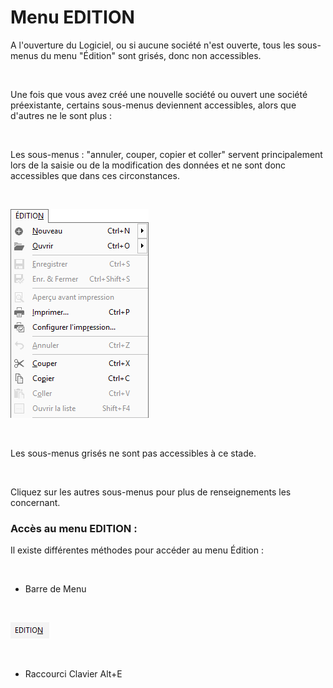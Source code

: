 # Menu EDITION

A l'ouverture du Logiciel, ou si aucune société n'est ouverte, tous 
 les sous-menus du menu "Édition" sont grisés, donc non accessibles. 
 


 


Une fois que vous avez créé une nouvelle société ou ouvert une société 
 préexistante, certains sous-menus deviennent accessibles, alors que d'autres 
 ne le sont plus :


 


Les sous-menus : "annuler, couper, copier et coller" servent 
 principalement lors de la saisie ou de la modification des données et 
 ne sont donc accessibles que dans ces circonstances.


 


![](../assets/images/1/MenuEDITION.png)


 


Les sous-menus grisés ne sont pas accessibles à ce stade.


 


Cliquez sur les autres sous-menus pour plus de renseignements les concernant.


### Accès au menu EDITION :


Il existe différentes méthodes pour accéder au menu Édition :


 


* Barre de Menu


 


![](../assets/images/1/BoutonEDITION.gif)


 


* Raccourci Clavier Alt+E


